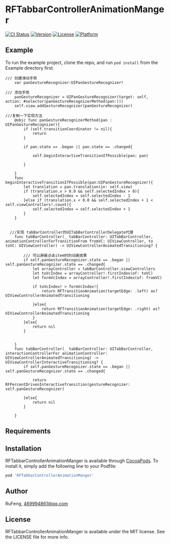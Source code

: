 # RFTabbarControllerAnimationManger

[![CI Status](https://img.shields.io/travis/马永祥/RFTabbarControllerAnimationManger.svg?style=flat)](https://travis-ci.org/马永祥/RFTabbarControllerAnimationManger)
[![Version](https://img.shields.io/cocoapods/v/RFTabbarControllerAnimationManger.svg?style=flat)](https://cocoapods.org/pods/RFTabbarControllerAnimationManger)
[![License](https://img.shields.io/cocoapods/l/RFTabbarControllerAnimationManger.svg?style=flat)](https://cocoapods.org/pods/RFTabbarControllerAnimationManger)
[![Platform](https://img.shields.io/cocoapods/p/RFTabbarControllerAnimationManger.svg?style=flat)](https://cocoapods.org/pods/RFTabbarControllerAnimationManger)

## Example

To run the example project, clone the repo, and run `pod install` from the Example directory first.
```
/// 创建滑动手势
 	var panGestureRecognizer:UIPanGestureRecognizer!

/// 添加手势
 	panGestureRecognizer = UIPanGestureRecognizer(target: self, action: #selector(panGestureRecognizerMethod(pan:)))
    self.view.addGestureRecognizer(panGestureRecognizer)

///复制一下实现方法
    @objc func panGestureRecognizerMethod(pan : UIPanGestureRecognizer){
        if (self.transitionCoordinator != nil){
            return
        }
        
        if pan.state == .began || pan.state == .changed{
            
            self.beginInteractiveTransitionIfPossible(pan: pan)
            
        }

    }
    func beginInteractiveTransitionIfPossible(pan:UIPanGestureRecognizer){
        let translation = pan.translation(in: self.view)
        if (translation.x > 0.0 && self.selectedIndex > 0){
            self.selectedIndex = self.selectedIndex - 1
        }else if (translation.x < 0.0 && self.selectedIndex + 1 < self.viewControllers!.count){
            self.selectedIndex = self.selectedIndex + 1
        }
    }


  ///实现 tabBarController的UITabBarControllerDelegate代理
    func tabBarController(_ tabBarController: UITabBarController, animationControllerForTransitionFrom fromVC: UIViewController, to toVC: UIViewController) -> UIViewControllerAnimatedTransitioning? {
        
        /// 可以屏蔽点击item时的动画效果
        if self.panGestureRecognizer.state == .began || self.panGestureRecognizer.state == .changed{
            let arrayController = tabBarController.viewControllers
            let toVcIndex = arrayController!.firstIndex(of: toVC)
            let formVcIndex = arrayController!.firstIndex(of: fromVC)
            
            if toVcIndex! > formVcIndex!{
                return RFTransitionAnimation(targetEdge: .left) as? UIViewControllerAnimatedTransitioning
                
            }else{
                return RFTransitionAnimation(targetEdge: .right) as? UIViewControllerAnimatedTransitioning
            }
        }else{
            return nil
        }
        
        
    }
    func tabBarController(_ tabBarController: UITabBarController, interactionControllerFor animationController: UIViewControllerAnimatedTransitioning) -> UIViewControllerInteractiveTransitioning? {
        if self.panGestureRecognizer.state == .began || self.panGestureRecognizer.state == .changed{
            
            return RFPercentDrivenInteractiveTransition(gestureRecognizer: self.panGestureRecognizer)
            
        }else{
            return nil
        }
        
    }

```

## Requirements

## Installation

RFTabbarControllerAnimationManger is available through [CocoaPods](https://cocoapods.org). To install
it, simply add the following line to your Podfile:

```ruby
pod 'RFTabbarControllerAnimationManger'
```

## Author

RuFeng, 469994861@qq.com

## License

RFTabbarControllerAnimationManger is available under the MIT license. See the LICENSE file for more info.
